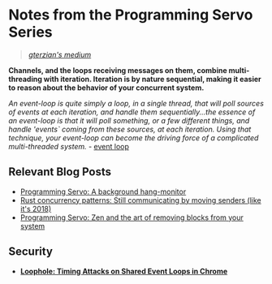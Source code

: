 # Notes from the Programming Servo Series
> *[gterzian's medium](https://medium.com/@polyglot_factotum)*

**Channels, and the loops receiving messages on them, combine multi-threading with iteration. Iteration is by nature sequential, making it easier to reason about the behavior of your concurrent system.**

*An event-loop is quite simply a loop, in a single thread, that will poll sources of events at each iteration, and handle them sequentially...the essence of an event-loop is that it will poll something, or a few different things, and handle 'events` coming from these sources, at each iteration. Using that technique, your event-loop can become the driving force of a complicated multi-threaded system.* - [event loop](https://medium.com/programming-servo/programming-servo-the-script-event-loop-be687b985b3e)

## Relevant Blog Posts
* [Programming Servo: A background hang-monitor](https://medium.com/programming-servo/programming-servo-a-background-hang-monitor-73e89185ce1)
* [Rust concurrency patterns: Still communicating by moving senders (like it's 2018)](https://medium.com/@polyglot_factotum/rust-concurrency-patterns-communicate-by-sharing-your-sender-re-visited-9d42e6dfecfa)
* [Programming Servo: Zen and the art of removing blocks from your system](https://medium.com/@polyglot_factotum/programming-servo-zen-and-the-art-of-removing-blocks-from-your-system-51c1b7d404e3)

## Security

* **[Loophole: Timing Attacks on Shared Event Loops in Chrome](https://arxiv.org/abs/1702.06764)**